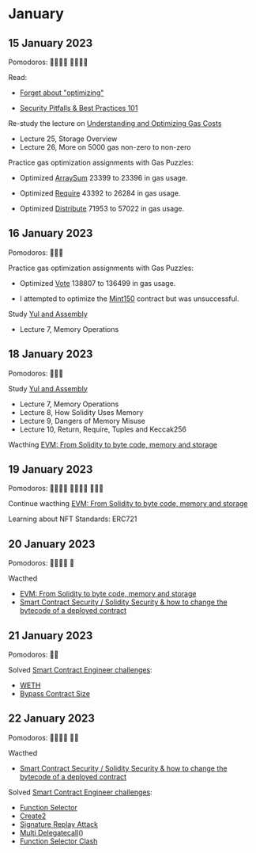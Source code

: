 # January

## 15 January 2023

Pomodoros: 🍅🍅🍅🍅 🍅🍅🍅🍅

Read:

-   [Forget about "optimizing"](https://mirror.xyz/vicnaum.eth/4CQa5X41_kCSUJD5YVb0G0B1VGD7cqbOZYjuGfzaUC4)

-   [Security Pitfalls & Best Practices 101](https://secureum.substack.com/p/security-pitfalls-and-best-practices-101)

Re-study the lecture on [Understanding and Optimizing Gas Costs](https://www.udemy.com/course/advanced-solidity-understanding-and-optimizing-gas-costs)

-   Lecture 25, Storage Overview
-   Lecture 26, More on 5000 gas non-zero to non-zero

Practice gas optimization assignments with Gas Puzzles:

-   Optimized [ArraySum](https://github.com/yeahokyok/gas-puzzles/blob/main/contracts/contracts_optimized/OptimizedArraySum.sol) 23399 to 23396 in gas usage.

-   Optimized [Require](https://github.com/yeahokyok/gas-puzzles/blob/main/contracts/contracts_optimized/OptimizedRequire.sol) 43392 to 26284 in gas usage.

-   Optimized [Distribute](https://github.com/yeahokyok/gas-puzzles/blob/main/contracts/contracts_optimized/OptimizedDistribute.sol) 71953 to 57022 in gas usage.

## 16 January 2023

Pomodoros: 🍅🍅🍅

Practice gas optimization assignments with Gas Puzzles:

-   Optimized [Vote](https://github.com/yeahokyok/gas-puzzles/blob/main/contracts/contracts_optimized/OptimizedVote.sol) 138807 to 136499 in gas usage.

-   I attempted to optimize the [Mint150](https://github.com/yeahokyok/gas-puzzles/blob/main/contracts/Mint150.sol) contract but was unsuccessful.

Study [Yul and Assembly](https://www.udemy.com/course/advanced-solidity-yul-and-assembly)

-   Lecture 7, Memory Operations

## 18 January 2023

Pomodoros: 🍅🍅🍅

Study [Yul and Assembly](https://www.udemy.com/course/advanced-solidity-yul-and-assembly)

-   Lecture 7, Memory Operations
-   Lecture 8, How Solidity Uses Memory
-   Lecture 9, Dangers of Memory Misuse
-   Lecture 10, Return, Require, Tuples and Keccak256

Wacthing [EVM: From Solidity to byte code, memory and storage](https://www.youtube.com/watch?v=RxL_1AfV7N4)

## 19 January 2023

Pomodoros: 🍅🍅🍅🍅 🍅🍅🍅🍅 🍅🍅🍅

Continue wacthing [EVM: From Solidity to byte code, memory and storage](https://www.youtube.com/watch?v=RxL_1AfV7N4)

Learning about NFT Standards: ERC721

## 20 January 2023

Pomodoros: 🍅🍅🍅🍅 🍅

Wacthed 
- [EVM: From Solidity to byte code, memory and storage](https://www.youtube.com/watch?v=RxL_1AfV7N4)
- [Smart Contract Security / Solidity Security & how to change the bytecode of a deployed contract](https://youtu.be/QfFjUMPtsM0)

## 21 January 2023

Pomodoros: 🍅🍅

Solved [Smart Contract Engineer challenges](https://www.smartcontract.engineer/challenges):
- [WETH](https://www.smartcontract.engineer/challenges/solidity-weth)
- [Bypass Contract Size](https://www.smartcontract.engineer/challenges/solidity-bypass-contract-size)

## 22 January 2023

Pomodoros: 🍅🍅🍅🍅 🍅🍅

Wacthed 
- [Smart Contract Security / Solidity Security & how to change the bytecode of a deployed contract](https://youtu.be/QfFjUMPtsM0)

Solved [Smart Contract Engineer challenges](https://www.smartcontract.engineer/challenges):
- [Function Selector](https://www.smartcontract.engineer/challenges/solidity-function-selector)
- [Create2](https://www.smartcontract.engineer/challenges/solidity-create2)
- [Signature Replay Attack](https://www.smartcontract.engineer/challenges/solidity-signature-replay-attack)
- [Multi Delegatecall](https://www.smartcontract.engineer/challenges/solidity-multi-delegatecall)()
- [Function Selector Clash](https://www.smartcontract.engineer/challenges/solidity-function-selector-clash)



